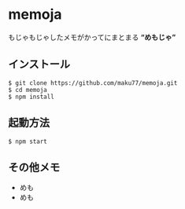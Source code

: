 # memoja

もじゃもじゃしたメモがかってにまとまる **“めもじゃ”**

## インストール

    $ git clone https://github.com/maku77/memoja.git
    $ cd memoja
    $ npm install

## 起動方法

    $ npm start

## その他メモ

  - めも
  - めも

